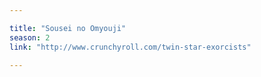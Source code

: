 ```yaml
---

title: "Sousei no Omyouji"
season: 2
link: "http://www.crunchyroll.com/twin-star-exorcists"

---
```

